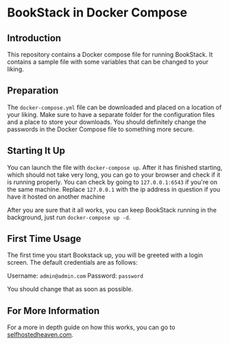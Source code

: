 # BookStack in Docker Compose
## Introduction
This repository contains a Docker compose file for running BookStack. It contains a sample file with some variables that can be changed to your liking.


## Preparation
The `docker-compose.yml` file can be downloaded and placed on a location of your liking. Make sure to have a separate folder for the configuration files and a place to store your downloads. You should definitely change the passwords in the Docker Compose file to something more secure. 

## Starting It Up
You can launch the file with `docker-compose up`. After it has finished starting, which should not take very long, you can go to your browser and check if it is running properly.
You can check by going to `127.0.0.1:6543` if you're on the same machine. Replace `127.0.0.1` with the ip address in question if you have it hosted on another machine

After you are sure that it all works, you can keep BookStack running in the background, just run `docker-compose up -d`.

## First Time Usage
The first time you start Bookstack up, you will be greeted with a login screen. The default credentials are as follows:

Username: `admin@admin.com`
Password: `password`

You should change that as soon as possible.

## For More Information
For a more in depth guide on how this works, you can go to [selfhostedheaven.com](https://selfhostedheaven.com/).
